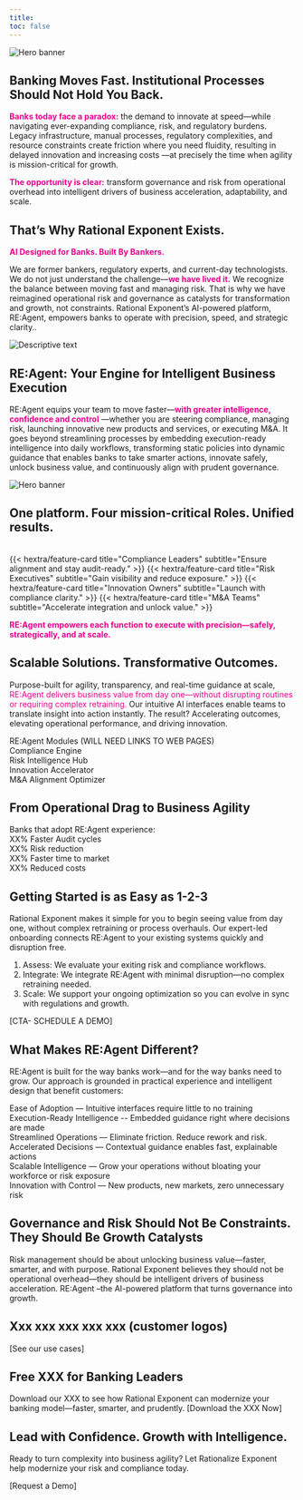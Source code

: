 ```yaml
---
title: 
toc: false
---
```


<section class="hx-w-full hx-mb-8">
  <img src="gif1.gif" alt="Hero banner" class="hx-w-full hx-h-auto"  />
</section>



## Banking Moves Fast. Institutional Processes Should Not Hold You Back.

<span style="color: #ec008c;">**Banks today face a paradox:**</span> the demand to innovate at speed—while navigating ever-expanding compliance, risk, and regulatory burdens. Legacy infrastructure, manual processes, regulatory complexities, and resource constraints create friction where you need fluidity, resulting in delayed innovation and increasing costs —at precisely the time when agility is mission-critical for growth.

<!-- <span style="color: #ec008c;">This text is orange-red.</span>*-->

<span style="color: #ec008c;">**The opportunity is clear:**</span>  transform governance and risk from operational overhead into intelligent drivers of business acceleration, adaptability, and scale.



<section class="hx-w-full hx-mb-8">





## That’s Why Rational Exponent Exists.

<span style="color: #ec008c;">**AI Designed for Banks. Built By Bankers.**</span> 
<div class="hextra-feature-grid hx-grid sm:max-lg:hx-grid-cols-2 max-sm:hx-grid-cols-1 hx-gap-4 hx-w-full not-prose" style="--hextra-feature-grid-cols:2">

  We are former bankers, regulatory experts, and current-day technologists. We do not just understand the challenge—<span style="color: #ec008c;">**we have lived it.**</span> We recognize the balance between moving fast and managing risk. That is why we have reimagined operational risk and governance as catalysts for transformation and growth, not constraints. Rational Exponent’s AI-powered platform, RE:Agent, empowers banks to operate with precision, speed, and strategic clarity..

  <!-- Card with Image Only -->
  <div class="bg-white shadow-md rounded-xl p-6 hover:shadow-lg transition-all h-full">
    <img src="bwbankers.jpg" alt="Descriptive text" class="w-full h-auto rounded-md" />
  </div>

</div>


## RE:Agent: Your Engine for Intelligent Business Execution

RE:Agent equips your team to move faster—<span style="color: #ec008c;">**with greater intelligence, confidence and control**</span> —whether you are steering compliance, managing risk, launching innovative new products and services, or executing M&A. It goes beyond streamlining processes by embedding execution-ready intelligence into daily workflows, transforming static policies into dynamic guidance that enables banks to take smarter actions, innovate safely, unlock business value, and continuously align with prudent governance. 

<section class="hx-w-full hx-mb-8">
  <img src="go.png" alt="Hero banner" class="hx-w-full hx-h-auto"  />
</section>

## One platform. Four mission-critical Roles. Unified results.


<br>


<div class="hextra-feature-grid hx-grid sm:max-lg:hx-grid-cols-2 max-sm:hx-grid-cols-21 hx-gap-4 hx-w-full not-prose" style="--hextra-feature-grid-cols:2"

{{< hextra/feature-card title="Compliance Leaders" subtitle="Ensure alignment and stay audit-ready." >}}
{{< hextra/feature-card title="Risk Executives" subtitle="Gain visibility and reduce exposure." >}}
{{< hextra/feature-card title="Innovation Owners" subtitle="Launch with compliance clarity." >}}
{{< hextra/feature-card title="M&A Teams" subtitle="Accelerate integration and unlock value." >}}

</div>




<span style="color: #ec008c;">**RE:Agent empowers each function to execute with precision—safely, strategically, and at scale.**</span>


## Scalable Solutions. Transformative Outcomes.

Purpose-built for agility, transparency, and real-time guidance at scale, <span style="color: #ec008c;">RE:Agent delivers business value from day one—without disrupting routines or requiring complex retraining.</span>  Our intuitive AI interfaces enable teams to translate insight into action instantly. The result? Accelerating outcomes, elevating operational performance, and driving innovation.

RE:Agent Modules (WILL NEED LINKS TO WEB PAGES) <br>
Compliance Engine <br>
Risk Intelligence Hub <br>
Innovation Accelerator <br>
M&A Alignment Optimizer <br>


## From Operational Drag to Business Agility

Banks that adopt RE:Agent experience: <br>
XX% Faster Audit cycles<br>
XX% Risk reduction<br>
XX% Faster time to market<br>
XX% Reduced costs<br>


## Getting Started is as Easy as 1-2-3

Rational Exponent makes it simple for you to begin seeing value from day one, without complex retraining or process overhauls. Our expert-led onboarding connects RE:Agent to your existing systems quickly and disruption free.

1.	Assess: We evaluate your exiting risk and compliance workflows.
2.	Integrate: We integrate RE:Agent with minimal disruption—no complex retraining needed.
3.	Scale: We support your ongoing optimization so you can evolve in sync with regulations and growth.

[CTA- SCHEDULE A DEMO]

## What Makes RE:Agent Different? 

RE:Agent is built for the way banks work—and for the way banks need to grow. Our approach is grounded in practical experience and intelligent design that benefit customers:

Ease of Adoption — Intuitive interfaces require little to no training <br>
Execution-Ready Intelligence -- Embedded guidance right where decisions are made <br>
Streamlined Operations — Eliminate friction. Reduce rework and risk.<br>
Accelerated Decisions — Contextual guidance enables fast, explainable actions<br>
Scalable Intelligence — Grow your operations without bloating your workforce or risk exposure <br>
Innovation with Control — New products, new markets, zero unnecessary risk<br>

## Governance and Risk Should Not Be Constraints. They Should Be Growth Catalysts 

Risk management should be about unlocking business value—faster, smarter, and with purpose. Rational Exponent believes they should not be operational overhead—they  should be intelligent drivers of business acceleration.
RE:Agent –the AI-powered platform that turns governance into growth.

## Xxx xxx xxx xxx xxx (customer logos)

[See our use cases]

## Free XXX for Banking Leaders

Download our XXX to see how Rational Exponent can modernize your banking model—faster, smarter, and prudently. 
[Download the XXX Now]

## Lead with Confidence. Growth with Intelligence.

Ready to turn complexity into business agility? Let Rationalize Exponent help  modernize your risk and compliance today.

[Request a Demo]